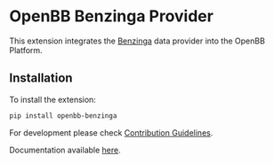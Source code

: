 # OpenBB Benzinga Provider

This extension integrates the [Benzinga](https://www.benzinga.com/) data provider into the OpenBB Platform.

## Installation

To install the extension:

```bash
pip install openbb-benzinga
```

For development please check [Contribution Guidelines](https://github.com/OpenBB-finance/OpenBBTerminal/blob/develop/openbb_platform/CONTRIBUTING.md).

Documentation available [here](https://docs.openbb.co/platform).
